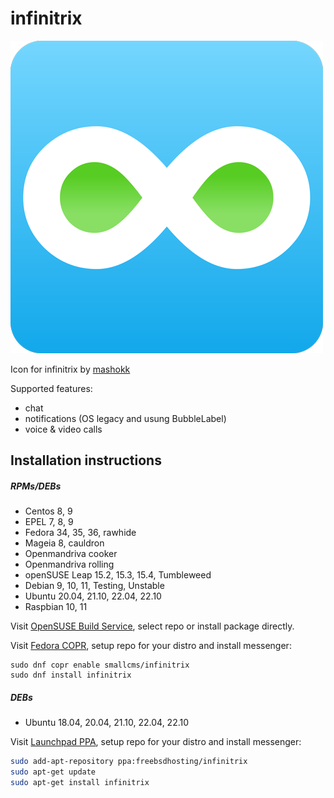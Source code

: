 # infinitrix

![Icon for infinitrix by mashokk](infinitrix.png?raw=true)

Icon for infinitrix by [mashokk](https://github.com/mashokk)

Supported features:
  - chat
  - notifications (OS legacy and usung BubbleLabel)
  - voice & video calls

## Installation instructions

##### RPMs/DEBs
- Centos 8, 9
- EPEL 7, 8, 9
- Fedora 34, 35, 36, rawhide
- Mageia 8, cauldron
- Openmandriva cooker
- Openmandriva rolling
- openSUSE Leap 15.2, 15.3, 15.4, Tumbleweed
- Debian 9, 10, 11, Testing, Unstable
- Ubuntu 20.04, 21.10, 22.04, 22.10
- Raspbian 10, 11

Visit  [OpenSUSE Build Service](https://software.opensuse.org/download/package?package=infinitrix&project=home%3Asmallcms), select repo or install package directly.

Visit [Fedora COPR](https://copr.fedorainfracloud.org/coprs/smallcms/infinitrix/), setup repo for your distro and install messenger:
```plain
sudo dnf copr enable smallcms/infinitrix
sudo dnf install infinitrix
```

##### DEBs
- Ubuntu 18.04, 20.04, 21.10, 22.04, 22.10

Visit [Launchpad PPA](https://launchpad.net/~freebsdhosting/+archive/ubuntu/infinitrix), setup repo for your distro and install messenger:
```bash
sudo add-apt-repository ppa:freebsdhosting/infinitrix
sudo apt-get update
sudo apt-get install infinitrix
```
